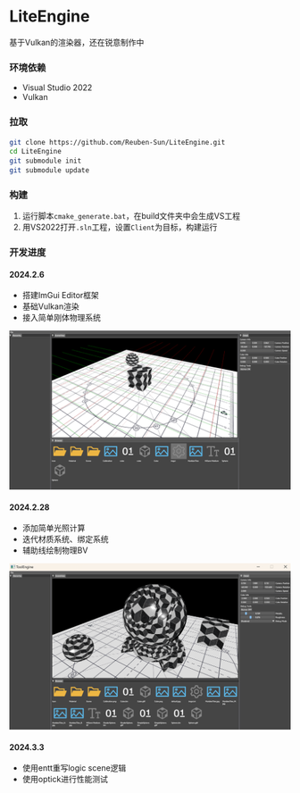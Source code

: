 # LiteEngine

基于Vulkan的渲染器，还在锐意制作中

### 环境依赖

- Visual Studio 2022
- Vulkan

### 拉取

```bash
git clone https://github.com/Reuben-Sun/LiteEngine.git
cd LiteEngine
git submodule init
git submodule update
```



### 构建

1. 运行脚本`cmake_generate.bat`，在build文件夹中会生成VS工程
2. 用VS2022打开`.sln`工程，设置`Client`为目标，构建运行

### 开发进度

#### 2024.2.6

- 搭建ImGui Editor框架
- 基础Vulkan渲染
- 接入简单刚体物理系统

![24_2_6](Doc/24_2_6.png)

#### 2024.2.28

- 添加简单光照计算
- 迭代材质系统、绑定系统
- 辅助线绘制物理BV

![24_2_28](Doc/24_2_28.png)

#### 2024.3.3

- 使用entt重写logic scene逻辑
- 使用optick进行性能测试
